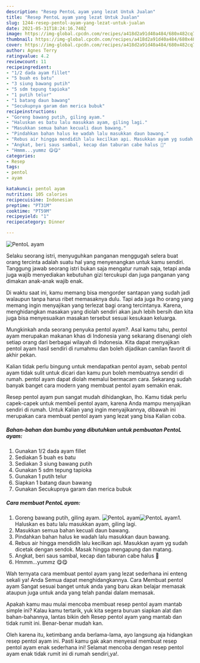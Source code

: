 ```yaml
---
description: "Resep PentoL ayam yang lezat Untuk Jualan"
title: "Resep PentoL ayam yang lezat Untuk Jualan"
slug: 1244-resep-pentol-ayam-yang-lezat-untuk-jualan
date: 2021-05-31T18:24:16.740Z
image: https://img-global.cpcdn.com/recipes/a418d2a91d40a484/680x482cq70/pentol-ayam-foto-resep-utama.jpg
thumbnail: https://img-global.cpcdn.com/recipes/a418d2a91d40a484/680x482cq70/pentol-ayam-foto-resep-utama.jpg
cover: https://img-global.cpcdn.com/recipes/a418d2a91d40a484/680x482cq70/pentol-ayam-foto-resep-utama.jpg
author: Agnes Terry
ratingvalue: 4.2
reviewcount: 11
recipeingredient:
- "1/2 dada ayam fillet"
- "5 buah es batu"
- "3 siung bawang putih"
- "5 sdm tepung tapioka"
- "1 putih telur"
- "1 batang daun bawang"
- "Secukupnya garam dan merica bubuk"
recipeinstructions:
- "Goreng bawang putih, giling ayam."
- "Haluskan es batu lalu masukkan ayam, giling lagi."
- "Masukkan semua bahan kecuali daun bawang."
- "Pindahkan bahan halus ke wadah lalu masukkan daun bawang."
- "Rebus air hingga mendidih lalu kecilkan api. Masukkan ayam yg sudah dicetak dengan sendok. Masak hingga mengapung dan matang."
- "Angkat, beri saus sambal, kecap dan taburan cabe halus 🤤"
- "Hmmm...yummz 😋😋"
categories:
- Resep
tags:
- pentol
- ayam

katakunci: pentol ayam 
nutrition: 105 calories
recipecuisine: Indonesian
preptime: "PT31M"
cooktime: "PT59M"
recipeyield: "1"
recipecategory: Dinner

---
```



![PentoL ayam](https://img-global.cpcdn.com/recipes/a418d2a91d40a484/680x482cq70/pentol-ayam-foto-resep-utama.jpg)

Selaku seorang istri, menyuguhkan panganan menggugah selera buat orang tercinta adalah suatu hal yang menyenangkan untuk kamu sendiri. Tanggung jawab seorang istri bukan saja mengatur rumah saja, tetapi anda juga wajib menyediakan kebutuhan gizi tercukupi dan juga panganan yang dimakan anak-anak wajib enak.

Di waktu  saat ini, kamu memang bisa mengorder santapan yang sudah jadi walaupun tanpa harus ribet memasaknya dulu. Tapi ada juga lho orang yang memang ingin menyajikan yang terlezat bagi orang tercintanya. Karena, menghidangkan masakan yang diolah sendiri akan jauh lebih bersih dan kita juga bisa menyesuaikan masakan tersebut sesuai kesukaan keluarga. 



Mungkinkah anda seorang penyuka pentol ayam?. Asal kamu tahu, pentol ayam merupakan makanan khas di Indonesia yang sekarang disenangi oleh setiap orang dari berbagai wilayah di Indonesia. Kita dapat menyajikan pentol ayam hasil sendiri di rumahmu dan boleh dijadikan camilan favorit di akhir pekan.

Kalian tidak perlu bingung untuk mendapatkan pentol ayam, sebab pentol ayam tidak sulit untuk dicari dan kamu pun boleh membuatnya sendiri di rumah. pentol ayam dapat diolah memalui bermacam cara. Sekarang sudah banyak banget cara modern yang membuat pentol ayam semakin enak.

Resep pentol ayam pun sangat mudah dihidangkan, lho. Kamu tidak perlu capek-capek untuk membeli pentol ayam, karena Anda mampu menyajikan sendiri di rumah. Untuk Kalian yang ingin menyajikannya, dibawah ini merupakan cara membuat pentol ayam yang lezat yang bisa Kalian coba.

<!--inarticleads1-->

##### Bahan-bahan dan bumbu yang dibutuhkan untuk pembuatan PentoL ayam:

1. Gunakan 1/2 dada ayam fillet
1. Sediakan 5 buah es batu
1. Sediakan 3 siung bawang putih
1. Gunakan 5 sdm tepung tapioka
1. Gunakan 1 putih telur
1. Siapkan 1 batang daun bawang
1. Gunakan Secukupnya garam dan merica bubuk




<!--inarticleads2-->

##### Cara membuat PentoL ayam:

1. Goreng bawang putih, giling ayam.
<img src="https://img-global.cpcdn.com/steps/5434f61d3c0f93e6/160x128cq70/pentol-ayam-langkah-memasak-1-foto.jpg" alt="PentoL ayam"><img src="https://img-global.cpcdn.com/steps/da5d7fbb3fd20631/160x128cq70/pentol-ayam-langkah-memasak-1-foto.jpg" alt="PentoL ayam">1. Haluskan es batu lalu masukkan ayam, giling lagi.
1. Masukkan semua bahan kecuali daun bawang.
1. Pindahkan bahan halus ke wadah lalu masukkan daun bawang.
1. Rebus air hingga mendidih lalu kecilkan api. Masukkan ayam yg sudah dicetak dengan sendok. Masak hingga mengapung dan matang.
1. Angkat, beri saus sambal, kecap dan taburan cabe halus 🤤
1. Hmmm...yummz 😋😋




Wah ternyata cara membuat pentol ayam yang lezat sederhana ini enteng sekali ya! Anda Semua dapat menghidangkannya. Cara Membuat pentol ayam Sangat sesuai banget untuk anda yang baru akan belajar memasak ataupun juga untuk anda yang telah pandai dalam memasak.

Apakah kamu mau mulai mencoba membuat resep pentol ayam mantab simple ini? Kalau kamu tertarik, yuk kita segera buruan siapkan alat dan bahan-bahannya, lantas bikin deh Resep pentol ayam yang mantab dan tidak rumit ini. Benar-benar mudah kan. 

Oleh karena itu, ketimbang anda berlama-lama, ayo langsung aja hidangkan resep pentol ayam ini. Pasti kamu gak akan menyesal membuat resep pentol ayam enak sederhana ini! Selamat mencoba dengan resep pentol ayam enak tidak rumit ini di rumah sendiri,ya!.

